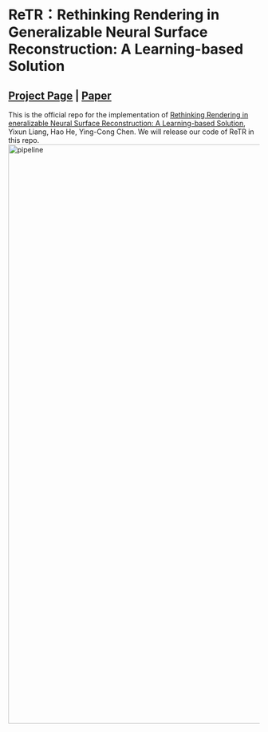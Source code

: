 # ReTR：Rethinking Rendering in Generalizable Neural Surface Reconstruction: A Learning-based Solution

## [Project Page](https://yixunliang.github.io/ReTR/) |  [Paper](https://arxiv.org/pdf/2305.18832.pdf)

This is the official repo for the implementation of [Rethinking Rendering in eneralizable Neural Surface Reconstruction: A Learning-based Solution](https://arxiv.org/pdf/2305.18832.pdf), Yixun Liang, Hao He, Ying-Cong Chen.
We will release our code of ReTR in this repo.
<img width="1161" alt="pipeline" src="https://github.com/YixunLiang/ReTR/assets/99460842/715e4c3c-6237-443c-9747-16b425fdf52b">
